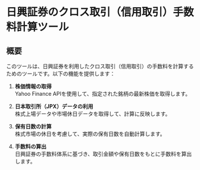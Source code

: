 # 日興証券のクロス取引（信用取引）手数料計算ツール

## 概要
このツールは、日興証券を利用したクロス取引（信用取引）の手数料を計算するためのツールです。以下の機能を提供します：

1. **株価情報の取得**  
   Yahoo Finance APIを使用して、指定された銘柄の最新株価を取得します。

2. **日本取引所（JPX）データの利用**  
   株式上場データや市場休日データを取得して、計算に反映します。

3. **保有日数の計算**  
   株式市場の休日を考慮して、実際の保有日数を自動計算します。

4. **手数料の算出**  
   日興証券の手数料体系に基づき、取引金額や保有日数をもとに手数料を算出します。
